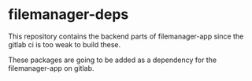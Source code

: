 # filemanager-deps
This repository contains the backend parts of filemanager-app since the gitlab ci is too weak to build these.

These packages are going to be added as a dependency for the filemanager-app on gitlab.
